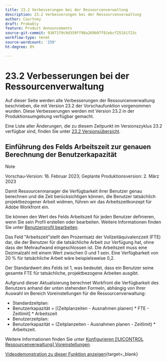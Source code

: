 ```yaml
---
title: 23.2 Verbesserungen bei der Ressourcenverwaltung
description: 23.2 Verbesserungen bei der Ressourcenverwaltung
author: Courtney
draft: Probably
feature: Product Announcements
source-git-commit: 93071f9c9d359ff98a269b07f81ebcf251b1f23c
workflow-type: tm+mt
source-wordcount: '259'
ht-degree: 0%

---
```


# 23.2 Verbesserungen bei der Ressourcenverwaltung

Auf dieser Seite werden alle Verbesserungen der Ressourcenverwaltung beschrieben, die mit Version 23.2 der Vorschaufunktion vorgenommen wurden. Diese Verbesserungen werden mit Version 23.2 in der Produktionsumgebung verfügbar gemacht.

Eine Liste aller Änderungen, die zu diesem Zeitpunkt im Versionszyklus 23.2 verfügbar sind, finden Sie unter [23.2 Versionsübersicht](/help/quicksilver/product-announcements/product-releases/23.2-release-activity/23-2-release-overview.md).

## Einführung des Felds Arbeitszeit zur genauen Berechnung der Benutzerkapazität

>[!NOTE]
>
>Vorschau-Version: 16. Februar 2023; Geplante Produktionsversion: 2. März 2023

Damit Ressourcenmanager die Verfügbarkeit ihrer Benutzer genau berechnen und die Zeit berücksichtigen können, die Benutzer tatsächlich projektbezogener Arbeit widmen, führen wir das Arbeitszeitkonzept für Adobe Workfront ein.

Sie können den Wert des Felds Arbeitszeit für jeden Benutzer definieren, wenn Sie sein Profil erstellen oder bearbeiten. Weitere Informationen finden Sie unter [Benutzerprofil bearbeiten](/help/quicksilver/administration-and-setup/add-users/create-and-manage-users/edit-a-users-profile.md).

Das Feld &quot;Arbeitszeit&quot;stellt den Prozentsatz der Vollzeitäquivalenzzeit (FTE) dar, die der Benutzer für die tatsächliche Arbeit zur Verfügung hat, ohne dass der Mehraufwand eingeschlossen ist. Die Arbeitszeit muss eine Dezimalzahl mit einem Wert zwischen 0 und 1 sein. Eine Verfügbarkeit von 20 % für tatsächliche Arbeit wäre beispielsweise 0,2.

Der Standardwert des Felds ist 1, was bedeutet, dass ein Benutzer seine gesamte FTE für tatsächliche, projektbezogene Arbeiten ausgibt.

Aufgrund dieser Aktualisierung berechnet Workfront die Verfügbarkeit des Benutzers anhand der unten stehenden Formeln, abhängig von Ihrer Auswahl im Bereich Voreinstellungen für die Ressourcenverwaltung:

* Standardzeitplan:
* Benutzerkapazität = [(Zeitplanzeiten - Ausnahmen planen) * FTE - Zeitlimit] * Arbeitszeit
* Benutzerzeitplan:
* Benutzerkapazität = (Zeitplanzeiten - Ausnahmen planen - Zeitlimit) * Arbeitszeit.

Weitere Informationen finden Sie unter [Konfigurieren [!UICONTROL Ressourcenverwaltung] Voreinstellungen](/help/quicksilver/administration-and-setup/set-up-workfront/configure-system-defaults/configure-resource-mgmt-preferences.md).

[Videodemonstration zu dieser Funktion anzeigen](https://video.tv.adobe.com/v/3415608/){target=_blank}